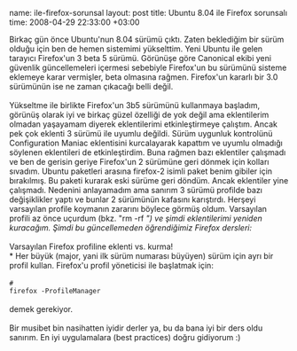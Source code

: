 name: ile-firefox-sorunsal
layout: post
title: Ubuntu 8.04 ile Firefox sorunsalı
time: 2008-04-29 22:33:00 +03:00

Birkaç gün önce Ubuntu'nun 8.04 sürümü çıktı. Zaten beklediğim bir sürüm olduğu için ben de hemen sistemimi yükselttim. Yeni Ubuntu ile gelen tarayıcı Firefox'un 3 beta 5 sürümü. Görünüşe göre Canonical ekibi yeni güvenlik güncellemeleri içermesi sebebiyle Firefox'un bu sürümünü sisteme eklemeye karar vermişler, beta olmasına rağmen. Firefox'un kararlı bir 3.0 sürümünün ise ne zaman çıkacağı belli değil. <br /><br />Yükseltme ile birlikte Firefox'un 3b5 sürümünü kullanmaya başladım, görünüş olarak iyi ve birkaç güzel özelliği de yok değil ama eklentilerim olmadan yaşayamam diyerek eklentilerimi etkinleştirmeye çalıştım. Ancak pek çok eklenti 3 sürümü ile uyumlu değildi. Sürüm uygunluk kontrolünü Configuration Maniac eklentisini kurcalayarak kapattım ve uyumlu olmadığı söylenen eklentileri de etkinleştirdim. Buna rağmen bazı eklentiler çalışmadı ve ben de gerisin geriye Firefox'un 2 sürümüne geri dönmek için kolları sıvadım. Ubuntu paketleri arasına firefox-2 isimli paket benim gibiler için bırakılmış. Bu paketi kurarak eski sürüme geri döndüm. Ancak eklentiler yine çalışmadı. Nedenini anlayamadım ama sanırım 3 sürümü profilde bazı değişiklikler yaptı ve bunlar 2 sürümünün kafasını karıştırdı. Herşeyi varsayılan profile koymanın zararını böylece görmüş oldum. Varsayılan profili az önce uçurdum (bkz. "rm -rf *") ve şimdi eklentilerimi yeniden kuracağım. Şimdi bu güncellemeden öğrendiğimiz Firefox dersleri:<br /><br />* Varsayılan Firefox profiline eklenti vs. kurma!<br />* Her büyük (major, yani ilk sürüm numarası büyüyen) sürüm için ayrı bir profil kullan. Firefox'u profil yöneticisi ile başlatmak için: <br /><br /><code># firefox -ProfileManager</code><br /><br />demek gerekiyor.<br /><br />Bir musibet bin nasihatten iyidir derler ya, bu da bana iyi bir ders oldu sanırım. En iyi uygulamalara (best practices) doğru gidiyorum :)
